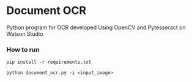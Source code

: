 # Document OCR
Python program for OCR developed Using OpenCV and Pytesseract on Watson Studio

### How to run

```
pip install -r requirements.txt
```

```
python document_ocr.py -i <input_image>
```